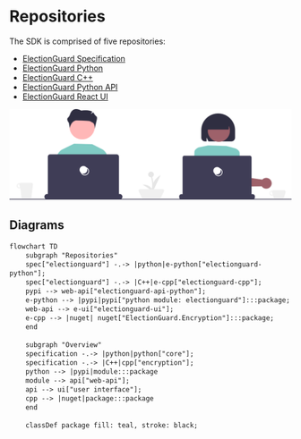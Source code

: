 # Repositories

The SDK is comprised of five repositories:

- [ElectionGuard Specification](https://github.com/microsoft/electionguard)
- [ElectionGuard Python](https://github.com/microsoft/electionguard-python)
- [ElectionGuard C++](https://github.com/microsoft/electionguard-cpp)
- [ElectionGuard Python API](https://github.com/microsoft/electionguard-api-python)
- [ElectionGuard React UI](https://github.com/microsoft/electionguard-ui)


![Code](../images/undraw/code_2.svg)

## Diagrams

```mermaid
flowchart TD
    subgraph "Repositories"
    spec["electionguard"] -.-> |python|e-python["electionguard-python"];
    spec["electionguard"] -.-> |C++|e-cpp["electionguard-cpp"];
    pypi --> web-api["electionguard-api-python"];
    e-python --> |pypi|pypi["python module: electionguard"]:::package;
    web-api --> e-ui["electionguard-ui"];
    e-cpp --> |nuget| nuget["ElectionGuard.Encryption"]:::package;
    end

    subgraph "Overview"
    specification -.-> |python|python["core"];
    specification -.-> |C++|cpp["encryption"];
    python --> |pypi|module:::package
    module --> api["web-api"];
    api --> ui["user interface"];
    cpp --> |nuget|package:::package
    end

    classDef package fill: teal, stroke: black;
```

